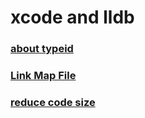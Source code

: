 # xcode and lldb

### [about  typeid](about_typeid.md)

### [Link  Map  File](link_map_file.md)

### [reduce code size](reduce_code_size.md)